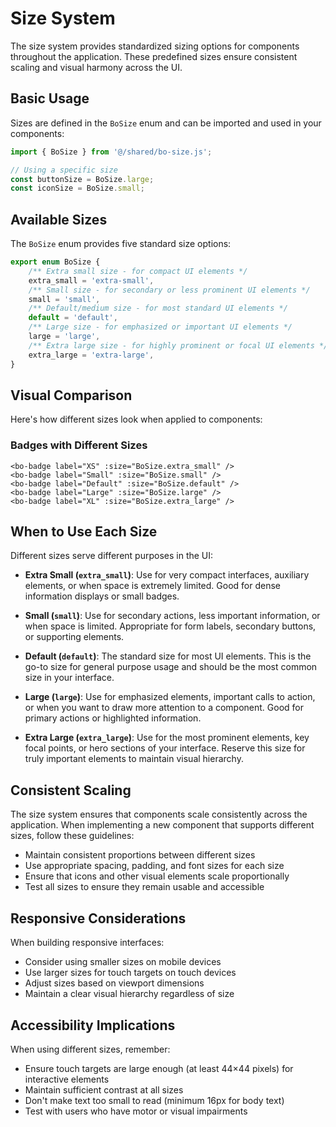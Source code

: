 <script setup>
import { BoSize } from '@/shared/bo-size';
import { BoBadge } from '@/components/badge';
</script>

# Size System

The size system provides standardized sizing options for components throughout the application. These predefined sizes ensure consistent scaling and visual harmony across the UI.

## Basic Usage

Sizes are defined in the `BoSize` enum and can be imported and used in your components:

```typescript
import { BoSize } from '@/shared/bo-size.js';

// Using a specific size
const buttonSize = BoSize.large;
const iconSize = BoSize.small;
```

## Available Sizes

The `BoSize` enum provides five standard size options:

```typescript
export enum BoSize {
	/** Extra small size - for compact UI elements */
	extra_small = 'extra-small',
	/** Small size - for secondary or less prominent UI elements */
	small = 'small',
	/** Default/medium size - for most standard UI elements */
	default = 'default',
	/** Large size - for emphasized or important UI elements */
	large = 'large',
	/** Extra large size - for highly prominent or focal UI elements */
	extra_large = 'extra-large',
}
```

## Visual Comparison

Here's how different sizes look when applied to components:

### Badges with Different Sizes

<div class="flex flex-wrap items-center gap-4">
	<bo-badge label="XS" :size="BoSize.extra_small" />
	<bo-badge label="Small" :size="BoSize.small" />
	<bo-badge label="Default" :size="BoSize.default" />
	<bo-badge label="Large" :size="BoSize.large" />
	<bo-badge label="XL" :size="BoSize.extra_large" />
</div>

```vue
<bo-badge label="XS" :size="BoSize.extra_small" />
<bo-badge label="Small" :size="BoSize.small" />
<bo-badge label="Default" :size="BoSize.default" />
<bo-badge label="Large" :size="BoSize.large" />
<bo-badge label="XL" :size="BoSize.extra_large" />
```

## When to Use Each Size

Different sizes serve different purposes in the UI:

- **Extra Small (`extra_small`)**: Use for very compact interfaces, auxiliary elements, or when space is extremely limited. Good for dense information displays or small badges.

- **Small (`small`)**: Use for secondary actions, less important information, or when space is limited. Appropriate for form labels, secondary buttons, or supporting elements.

- **Default (`default`)**: The standard size for most UI elements. This is the go-to size for general purpose usage and should be the most common size in your interface.

- **Large (`large`)**: Use for emphasized elements, important calls to action, or when you want to draw more attention to a component. Good for primary actions or highlighted information.

- **Extra Large (`extra_large`)**: Use for the most prominent elements, key focal points, or hero sections of your interface. Reserve this size for truly important elements to maintain visual hierarchy.

## Consistent Scaling

The size system ensures that components scale consistently across the application. When implementing a new component that supports different sizes, follow these guidelines:

- Maintain consistent proportions between different sizes
- Use appropriate spacing, padding, and font sizes for each size
- Ensure that icons and other visual elements scale proportionally
- Test all sizes to ensure they remain usable and accessible

## Responsive Considerations

When building responsive interfaces:

- Consider using smaller sizes on mobile devices
- Use larger sizes for touch targets on touch devices
- Adjust sizes based on viewport dimensions
- Maintain a clear visual hierarchy regardless of size

## Accessibility Implications

When using different sizes, remember:

- Ensure touch targets are large enough (at least 44×44 pixels) for interactive elements
- Maintain sufficient contrast at all sizes
- Don't make text too small to read (minimum 16px for body text)
- Test with users who have motor or visual impairments
